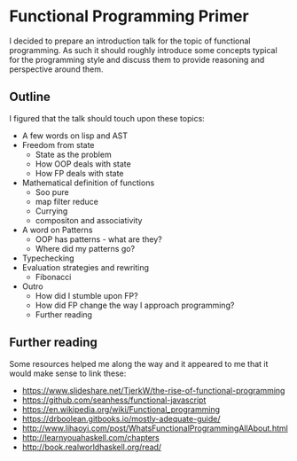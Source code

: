 Functional Programming Primer
===

I decided to prepare an introduction talk for the topic of functional programming.
As such it should roughly introduce some concepts typical for the programming style
and discuss them to provide reasoning and perspective around them.

Outline
---
I figured that the talk should touch upon these topics:

* A few words on lisp and AST
* Freedom from state
  * State as the problem
  * How OOP deals with state
  * How FP deals with state
* Mathematical definition of functions
  * Soo pure
  * map filter reduce
  * Currying
  * compositon and associativity
* A word on Patterns
  * OOP has patterns - what are they?
  * Where did my patterns go?
* Typechecking
* Evaluation strategies and rewriting
  * Fibonacci
* Outro
  * How did I stumble upon FP?
  * How did FP change the way I approach programming?
  * Further reading

Further reading
---
Some resources helped me along the way and it appeared to me that it would make sense to link these:

* https://www.slideshare.net/TjerkW/the-rise-of-functional-programming
* https://github.com/seanhess/functional-javascript
* https://en.wikipedia.org/wiki/Functional_programming
* https://drboolean.gitbooks.io/mostly-adequate-guide/
* http://www.lihaoyi.com/post/WhatsFunctionalProgrammingAllAbout.html
* http://learnyouahaskell.com/chapters
* http://book.realworldhaskell.org/read/
